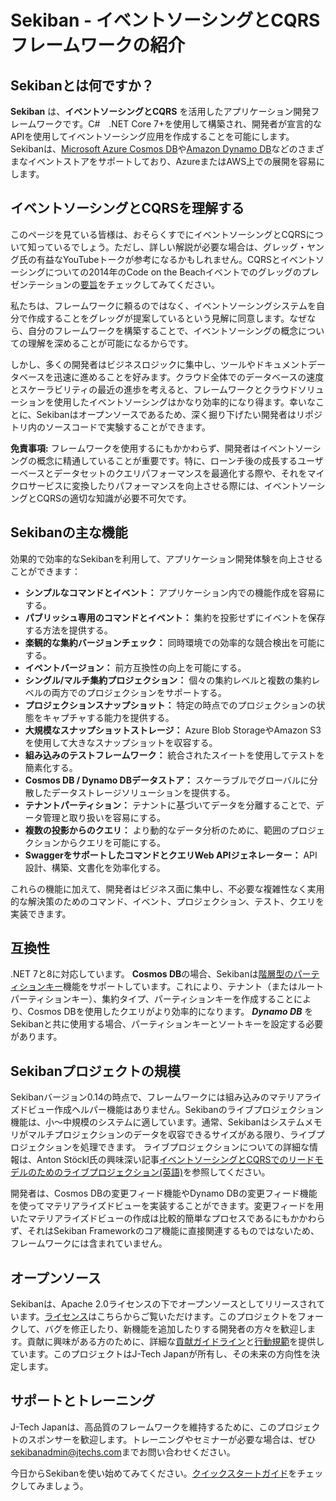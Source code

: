 # Sekiban - イベントソーシングとCQRSフレームワークの紹介

## Sekibanとは何ですか？

**Sekiban** は、**イベントソーシングとCQRS** を活用したアプリケーション開発フレームワークです。C#　.NET Core 7+を使用して構築され、開発者が宣言的なAPIを使用してイベントソーシング应用を作成することを可能にします。Sekibanは、[Microsoft Azure Cosmos DB](https://azure.microsoft.com/en-us/products/cosmos-db)や[Amazon Dynamo DB](https://aws.amazon.com/dynamodb/)などのさまざまなイベントストアをサポートしており、AzureまたはAWS上での展開を容易にします。

## イベントソーシングとCQRSを理解する

このページを見ている皆様は、おそらくすでにイベントソーシングとCQRSについて知っているでしょう。ただし、詳しい解説が必要な場合は、グレッグ・ヤング氏の有益なYouTubeトークが参考になるかもしれません。CQRSとイベントソーシングについての2014年のCode on the Beachイベントでのグレッグのプレゼンテーションの[要旨](https://www.eventstore.com/blog/transcript-of-greg-youngs-talk-at-code-on-the-beach-2014-cqrs-and-event-sourcing)をチェックしてみてください。

私たちは、フレームワークに頼るのではなく、イベントソーシングシステムを自分で作成することをグレッグが提案しているという見解に同意します。なぜなら、自分のフレームワークを構築することで、イベントソーシングの概念についての理解を深めることが可能になるからです。

しかし、多くの開発者はビジネスロジックに集中し、ツールやドキュメントデータベースを迅速に進めることを好みます。クラウド全体でのデータベースの速度とスケーラビリティの最近の進歩を考えると、フレームワークとクラウドソリューションを使用したイベントソーシングはかなり効率的になり得ます。幸いなことに、Sekibanはオープンソースであるため、深く掘り下げたい開発者はリポジトリ内のソースコードで実験することができます。

**免責事項:** フレームワークを使用するにもかかわらず、開発者はイベントソーシングの概念に精通していることが重要です。特に、ローンチ後の成長するユーザーベースとデータセットのクエリパフォーマンスを最適化する際や、それをマイクロサービスに変換したりパフォーマンスを向上させる際には、イベントソーシングとCQRSの適切な知識が必要不可欠です。

## Sekibanの主な機能
効果的で効率的なSekibanを利用して、アプリケーション開発体験を向上させることができます：

- **シンプルなコマンドとイベント：** アプリケーション内での機能作成を容易にする。
- **パブリッシュ専用のコマンドとイベント：** 集約を投影せずにイベントを保存する方法を提供する。
- **楽観的な集約バージョンチェック：** 同時環境での効率的な競合検出を可能にする。
- **イベントバージョン：** 前方互換性の向上を可能にする。
- **シングル/マルチ集約プロジェクション：** 個々の集約レベルと複数の集約レベルの両方でのプロジェクションをサポートする。
- **プロジェクションスナップショット：** 特定の時点でのプロジェクションの状態をキャプチャする能力を提供する。
- **大規模なスナップショットストレージ：** Azure Blob StorageやAmazon S3を使用して大きなスナップショットを収容する。
- **組み込みのテストフレームワーク：** 統合されたスイートを使用してテストを簡素化する。
- **Cosmos DB / Dynamo DBデータストア：**  スケーラブルでグローバルに分散したデータストレージソリューションを提供する。
- **テナントパーティション：** テナントに基づいてデータを分離することで、データ管理と取り扱いを容易にする。
- **複数の投影からのクエリ：** より動的なデータ分析のために、範囲のプロジェクションからクエリを可能にする。
- **SwaggerをサポートしたコマンドとクエリWeb APIジェネレーター：** API設計、構築、文書化を効率化する。

これらの機能に加えて、開発者はビジネス面に集中し、不必要な複雑性なく実用的な解決策のためのコマンド、イベント、プロジェクション、テスト、クエリを実装できます。

## 互換性
.NET 7と8に対応しています。
**Cosmos DB**の場合、Sekibanは[階層型のパーティションキー](https://learn.microsoft.com/en-us/azure/cosmos-db/hierarchical-partition-keys?tabs=net-v3%2Cbicep)機能をサポートしています。これにより、テナント（またはルートパーティションキー）、集約タイプ、パーティションキーを作成することにより、Cosmos DBを使用したクエリがより効率的になります。
***Dynamo DB*** をSekibanと共に使用する場合、パーティションキーとソートキーを設定する必要があります。


## Sekibanプロジェクトの規模

Sekibanバージョン0.14の時点で、フレームワークには組み込みのマテリアライズドビュー作成ヘルパー機能はありません。Sekibanのライブプロジェクション機能は、小〜中規模のシステムに適しています。通常、Sekibanはシステムメモリがマルチプロジェクションのデータを収容できるサイズがある限り、ライブプロジェクションを処理できます。
ライブプロジェクションについての詳細な情報は、Anton Stöckl氏の興味深い記事[イベントソーシングとCQRSでのリードモデルのためのライブプロジェクション(英語)](https://medium.com/@TonyBologni/live-projections-for-read-models-with-event-sourcing-and-cqrs-42dd18b19fd0)を参照してください。

開発者は、Cosmos DBの変更フィード機能やDynamo DBの変更フィード機能を使ってマテリアライズドビューを実装することができます。変更フィードを用いたマテリアライズドビューの作成は比較的簡単なプロセスであるにもかかわらず、それはSekiban Frameworkのコア機能に直接関連するものではないため、フレームワークには含まれていません。

## オープンソース

Sekibanは、Apache 2.0ライセンスの下でオープンソースとしてリリースされています。[ライセンス](https://github.com/J-Tech-Japan/Sekiban/blob/main/LICENSE)はこちらからご覧いただけます。このプロジェクトをフォークして、バグを修正したり、新機能を追加したりする開発者の方々を歓迎します。貢献に興味がある方のために、詳細な[貢献ガイドライン](https://github.com/J-Tech-Japan/Sekiban/blob/main/CONTRIBUTING.md)と[行動規範](https://github.com/J-Tech-Japan/Sekiban/blob/main/CODE_OF_CONDUCT.md)を提供しています。このプロジェクトはJ-Tech Japanが所有し、その未来の方向性を決定します。

## サポートとトレーニング

J-Tech Japanは、高品質のフレームワークを維持するために、このプロジェクトのスポンサーを歓迎します。トレーニングやセミナーが必要な場合は、ぜひ[sekibanadmin@jtechs.com](mailto:sekibanadmin@jtechs.com)までお問い合わせください。

今日からSekibanを使い始めてみてください。[クイックスタートガイド](./quick-start.md)をチェックしてみましょう。







